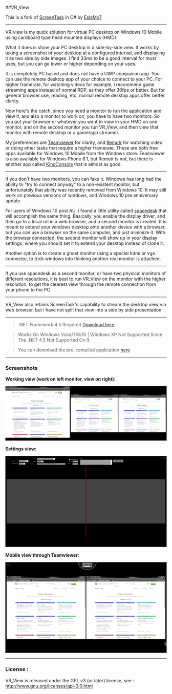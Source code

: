 ##VR_View

This is a fork of [ScreenTask](https://github.com/EslaMx7/ScreenTask) in C# by [EslaMx7](https://github.com/EslaMx7)

------------------------------

VR_view is my quick solution for virtual PC desktop on Windows 10 Mobile using cardboard type head mounted displays (HMD).

What it does is show your PC desktop in a side-by-side view. It works by taking a screenshot of your desktop at a configured interval, and displaying it as two side by side images. I find 33ms to be a good interval for most uses, but you can go lower or higher depending on your uses.

It is completely PC based and does not have a UWP companion app. You can use the remote desktop app of your choice to connect to your PC. For higher framerate, for watching videos for example, i recommend game streaming apps instead of normal RDP, as they offer 30fps or better. But for general browser use, reading, etc, normal remote desktop apps offer better clarity.

Now here's the catch, since you need a monitor to run the application and view it, and also a monitor to work on, you have to have two monitors. So you put your browser or whatever you want to view in your HMD on one monitor, and on the second monitor you run VR_View, and then view that monitor with remote desktop or a game/app streamer.

My preferences are [Teamviewer](https://www.microsoft.com/en-us/store/p/teamviewer-remote-control/9wzdncrfj0rh) for clarity, and [Remotr](https://www.microsoft.com/en-us/store/p/remotr/9nblggh2kbv2) for watching video or doing other tasks that require a higher framerate. These are both free apps available for Windows 10 Mobile from the Windows store. Teamviewer is also available for Windows Phone 8.1, but Remotr is not, but there is another app called [KinoConsole](https://www.microsoft.com/en-us/store/p/kinoconsole/9wzdncrdms6r) that is almost as good.

------------------------------

If you don't have two monitors, you can fake it. Windows has long had the ability to "try to connect anyway" to a non-existent monitor, but unfortunately that ability was recently removed from Windows 10. It may still work on previous versions of windows, and Windows 10 pre anniversary update.

For users of Windows 10 post AU, i found a little utility called [spacedesk](http://spacedesk.ph/) that will accomplish the same thing. Basically, you enable the display driver, and then go to a local url in a web browser, and a second monitor is created. It is meant to extend your windows desktop onto another device with a browser, but you can use a browser on the same computer, and just minimize it. With the browser connected, the second monitor will show up in your display settings, where you should set it to extend your desktop instead of clone it.

Another option is to create a ghost monitor using a special hdmi or vga connector, to trick windows into thinking another real monitor is attached.

------------------------------

If you use spacedesk as a second monitor, or have two physical monitors of different resolutions, it is best to run VR_View on the monitor with the higher resolution, to get the clearest view through the remote connection from your phone to the PC.

------------------------------

VR_View also retains ScreenTask's capability to stream the desktop view via web browser, but i have not split that view into a side by side presentation.

------------------------------

> .NET Framework 4.5 Required [Download here](http://www.microsoft.com/en-eg/download/details.aspx?id=30653)

> Works On Windows Vista/7/8/10 | Windows XP Not Supported Since The .NET 4.5 Not Supported On It.

> You can download the pre-compiled application [here](https://github.com/blevok/VR_View/releases)

------------------------------
### Screenshots

**Working view (work on left monitor, view on right):**

![Working view (work on left monitor, view on right](https://raw.githubusercontent.com/blevok/VR_View/dev/VR_View/ss-working.png)

**Settings view:**

![Settings view](https://raw.githubusercontent.com/blevok/VR_View/dev/VR_View/ss-settings.png)

**Mobile view through Teamviewer:**

![Mobile view through Teamviewer](https://raw.githubusercontent.com/blevok/VR_View/dev/VR_View/ss-mobile.png)

------------------------------

### License :
VR_View is released under the GPL v3 (or later) license, see : http://www.gnu.org/licenses/gpl-3.0.html

